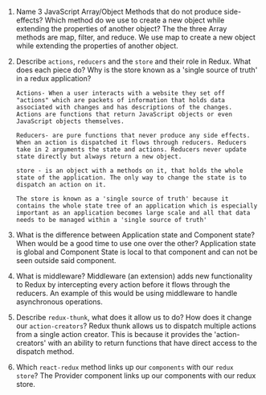 1.  Name 3 JavaScript Array/Object Methods that do not produce side-effects? Which method do we use to create a new object while extending the properties of another object?
        The the three Array methods are map, filter, and reduce. We use map to create a new object
        while extending the properties of another object.

2.  Describe `actions`, `reducers` and the `store` and their role in Redux. What does each piece do? Why is the store known as a 'single source of truth' in a redux application?

        Actions- When a user interacts with a website they set off "actions" which are packets of information that holds data associated with changes and has descriptions of the changes. Actions are functions that return JavaScript objects or even JavaScript objects themselves.

        Reducers- are pure functions that never produce any side effects. When an action is dispatched it flows through reducers. Reducers take in 2 arguments the state and actions. Reducers never update state directly but always return a new object.

        store - is an object with a methods on it, that holds the whole state of the application. The only way to change the state is to dispatch an action on it.

        The store is known as a 'single source of truth' because it contains the whole state tree of an application which is especially important as an application becomes large scale and all that data needs to be managed within a 'single source of truth'

3.  What is the difference between Application state and Component state? When would be a good time to use one over the other?
        Application state is global and Component State is local to that component and can not be seen outside said component.

4.  What is middleware?
        Middleware (an extension) adds new functionality to Redux by intercepting every action before it flows through the reducers. An example of this would be using middleware to handle 
        asynchronous operations.

5.  Describe `redux-thunk`, what does it allow us to do? How does it change our `action-creators`?
        Redux thunk allows us to dispatch multiple actions from a single action creator. This is because it provides the 'action-creators' with an ability  to return functions that have
        direct access to the dispatch method.

6.  Which `react-redux` method links up our `components` with our `redux store`?
        The Provider component links up our components with our redux store.
